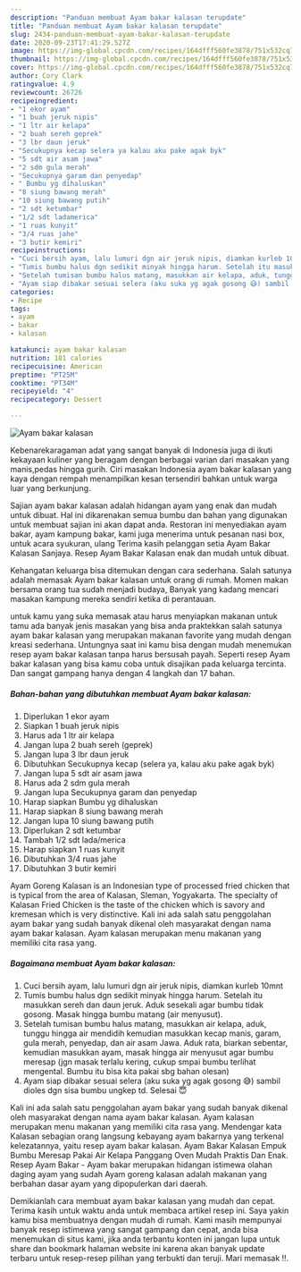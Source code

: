```yaml
---
description: "Panduan membuat Ayam bakar kalasan terupdate"
title: "Panduan membuat Ayam bakar kalasan terupdate"
slug: 2434-panduan-membuat-ayam-bakar-kalasan-terupdate
date: 2020-09-23T17:41:29.527Z
image: https://img-global.cpcdn.com/recipes/164dfff560fe3878/751x532cq70/ayam-bakar-kalasan-foto-resep-utama.jpg
thumbnail: https://img-global.cpcdn.com/recipes/164dfff560fe3878/751x532cq70/ayam-bakar-kalasan-foto-resep-utama.jpg
cover: https://img-global.cpcdn.com/recipes/164dfff560fe3878/751x532cq70/ayam-bakar-kalasan-foto-resep-utama.jpg
author: Cory Clark
ratingvalue: 4.9
reviewcount: 26726
recipeingredient:
- "1 ekor ayam"
- "1 buah jeruk nipis"
- "1 ltr air kelapa"
- "2 buah sereh geprek"
- "3 lbr daun jeruk"
- "Secukupnya kecap selera ya kalau aku pake agak byk"
- "5 sdt air asam jawa"
- "2 sdm gula merah"
- "Secukupnya garam dan penyedap"
- " Bumbu yg dihaluskan"
- "8 siung bawang merah"
- "10 siung bawang putih"
- "2 sdt ketumbar"
- "1/2 sdt ladamerica"
- "1 ruas kunyit"
- "3/4 ruas jahe"
- "3 butir kemiri"
recipeinstructions:
- "Cuci bersih ayam, lalu lumuri dgn air jeruk nipis, diamkan kurleb 10mnt"
- "Tumis bumbu halus dgn sedikit minyak hingga harum. Setelah itu masukkan sereh dan daun jeruk. Aduk sesekali agar bumbu tidak gosong. Masak hingga bumbu matang (air menyusut)."
- "Setelah tumisan bumbu halus matang, masukkan air kelapa, aduk, tunggu hingga air mendidih kemudian masukkan kecap manis, garam, gula merah, penyedap, dan air asam Jawa. Aduk rata, biarkan sebentar, kemudian masukkan ayam, masak hingga air menyusut agar bumbu meresap (jgn masak terlalu kering, cukup smpai bumbu terlihat mengental. Bumbu itu bisa kita pakai sbg bahan olesan)"
- "Ayam siap dibakar sesuai selera (aku suka yg agak gosong 😅) sambil dioles dgn sisa bumbu ungkep td. Selesai 😇"
categories:
- Recipe
tags:
- ayam
- bakar
- kalasan

katakunci: ayam bakar kalasan 
nutrition: 181 calories
recipecuisine: American
preptime: "PT25M"
cooktime: "PT34M"
recipeyield: "4"
recipecategory: Dessert

---
```



![Ayam bakar kalasan](https://img-global.cpcdn.com/recipes/164dfff560fe3878/751x532cq70/ayam-bakar-kalasan-foto-resep-utama.jpg)

Kebenarekaragaman adat yang sangat banyak di Indonesia juga di ikuti kekayaan kuliner yang beragam dengan berbagai varian dari masakan yang manis,pedas hingga gurih. Ciri masakan Indonesia ayam bakar kalasan yang kaya dengan rempah menampilkan kesan tersendiri bahkan untuk warga luar yang berkunjung.


Sajian ayam bakar kalasan adalah hidangan ayam yang enak dan mudah untuk dibuat. Hal ini dikarenakan semua bumbu dan bahan yang digunakan untuk membuat sajian ini akan dapat anda. Restoran ini menyediakan ayam bakar, ayam kampung bakar, kami juga menerima untuk pesanan nasi box, untuk acara syukuran, ulang Terima kasih pelanggan setia Ayam Bakar Kalasan Sanjaya. Resep Ayam Bakar Kalasan enak dan mudah untuk dibuat.

Kehangatan keluarga bisa ditemukan dengan cara sederhana. Salah satunya adalah memasak Ayam bakar kalasan untuk orang di rumah. Momen makan bersama orang tua sudah menjadi budaya, Banyak yang kadang mencari masakan kampung mereka sendiri ketika di perantauan.

untuk kamu yang suka memasak atau harus menyiapkan makanan untuk tamu ada banyak jenis masakan yang bisa anda praktekkan salah satunya ayam bakar kalasan yang merupakan makanan favorite yang mudah dengan kreasi sederhana. Untungnya saat ini kamu bisa dengan mudah menemukan resep ayam bakar kalasan tanpa harus bersusah payah.
Seperti resep Ayam bakar kalasan yang bisa kamu coba untuk disajikan pada keluarga tercinta. Dan sangat gampang hanya dengan 4 langkah dan 17 bahan.


<!--inarticleads1-->

##### Bahan-bahan yang dibutuhkan membuat Ayam bakar kalasan:

1. Diperlukan 1 ekor ayam
1. Siapkan 1 buah jeruk nipis
1. Harus ada 1 ltr air kelapa
1. Jangan lupa 2 buah sereh (geprek)
1. Jangan lupa 3 lbr daun jeruk
1. Dibutuhkan Secukupnya kecap (selera ya, kalau aku pake agak byk)
1. Jangan lupa 5 sdt air asam jawa
1. Harus ada 2 sdm gula merah
1. Jangan lupa Secukupnya garam dan penyedap
1. Harap siapkan  Bumbu yg dihaluskan
1. Harap siapkan 8 siung bawang merah
1. Jangan lupa 10 siung bawang putih
1. Diperlukan 2 sdt ketumbar
1. Tambah 1/2 sdt lada/merica
1. Harap siapkan 1 ruas kunyit
1. Dibutuhkan 3/4 ruas jahe
1. Dibutuhkan 3 butir kemiri


Ayam Goreng Kalasan is an Indonesian type of processed fried chicken that is typical from the area of Kalasan, Sleman, Yogyakarta. The specialty of Kalasan Fried Chicken is the taste of the chicken which is savory and kremesan which is very distinctive. Kali ini ada salah satu penggolahan ayam bakar yang sudah banyak dikenal oleh masyarakat dengan nama ayam bakar kalasan. Ayam kalasan merupakan menu makanan yang memiliki cita rasa yang. 

<!--inarticleads2-->

##### Bagaimana membuat  Ayam bakar kalasan:

1. Cuci bersih ayam, lalu lumuri dgn air jeruk nipis, diamkan kurleb 10mnt
1. Tumis bumbu halus dgn sedikit minyak hingga harum. Setelah itu masukkan sereh dan daun jeruk. Aduk sesekali agar bumbu tidak gosong. Masak hingga bumbu matang (air menyusut).
1. Setelah tumisan bumbu halus matang, masukkan air kelapa, aduk, tunggu hingga air mendidih kemudian masukkan kecap manis, garam, gula merah, penyedap, dan air asam Jawa. Aduk rata, biarkan sebentar, kemudian masukkan ayam, masak hingga air menyusut agar bumbu meresap (jgn masak terlalu kering, cukup smpai bumbu terlihat mengental. Bumbu itu bisa kita pakai sbg bahan olesan)
1. Ayam siap dibakar sesuai selera (aku suka yg agak gosong 😅) sambil dioles dgn sisa bumbu ungkep td. Selesai 😇


Kali ini ada salah satu penggolahan ayam bakar yang sudah banyak dikenal oleh masyarakat dengan nama ayam bakar kalasan. Ayam kalasan merupakan menu makanan yang memiliki cita rasa yang. Mendengar kata Kalasan sebagian orang langsung kebayang ayam bakarnya yang terkenal kelezatannya, yaitu resep ayam bakar kalasan. Ayam Bakar Kalasan Empuk Bumbu Meresap Pakai Air Kelapa Panggang Oven Mudah Praktis Dan Enak. Resep Ayam Bakar - Ayam bakar merupakan hidangan istimewa olahan daging ayam yang sudah Ayam goreng kalasan adalah makanan yang berbahan dasar ayam yang dipopulerkan dari daerah. 

Demikianlah cara membuat ayam bakar kalasan yang mudah dan cepat. Terima kasih untuk waktu anda untuk membaca artikel resep ini. Saya yakin kamu bisa membuatnya dengan mudah di rumah. Kami masih mempunyai banyak resep istimewa yang sangat gampang dan cepat, anda bisa menemukan di situs kami, jika anda terbantu konten ini jangan lupa untuk share dan bookmark halaman website ini karena akan banyak update terbaru untuk resep-resep pilihan yang terbukti dan teruji. Mari memasak !!. 

